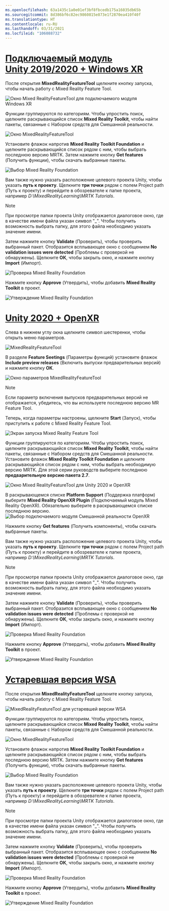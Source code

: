 ```yaml
---
ms.openlocfilehash: 63a1435c1a0e01ef3bf8fbcedb175a16035db65b
ms.sourcegitcommit: 8d386bf6c82ec9860815e873e1f2870ea410f40f
ms.translationtype: HT
ms.contentlocale: ru-RU
ms.lasthandoff: 03/31/2021
ms.locfileid: "106088732"
---
```

# <a name="unity-20192020--windows-xr-plugin"></a>[Подключаемый модуль Unity 2019/2020 + Windows XR](#tab/winxr)

После открытия **MixedRealityFeatureTool** щелкните кнопку запуска, чтобы начать работу с Mixed Reality Feature Tool.

![Окно Mixed RealityFeatureTool для подключаемого модуля Windows XR](../images/mr-learning-base/base-02-section4-step1-2.png)

Функции группируются по категориям. Чтобы упростить поиск, щелкните раскрывающийся список **Mixed Reality Toolkit**, чтобы найти пакеты, связанные с Набором средств для Смешанной реальности.

![Окно MixedRealityFeatureTool](../images/mr-learning-base/base-02-section4-step1-3.png)

Установите флажок напротив **Mixed Reality Toolkit Foundation** и щелкните раскрывающийся список рядом с ним, чтобы выбрать последнюю версию MRTK. Затем нажмите кнопку **Get features** (Получить функции), чтобы скачать выбранные пакеты.

![Выбор Mixed Reality Foundation](../images/mr-learning-base/base-02-section4-step1-4.png)


Вам также нужно указать расположение целевого проекта Unity, чтобы указать **путь к проекту**. Щелкните **три точки** рядом с полем Project path (Путь к проекту) и перейдите в обозревателе к папке проекта, например _D:\MixedRealityLearning\MRTK Tutorials_.

> [!NOTE]
> При просмотре папки проекта Unity отображается диалоговое окно, где в качестве имени файла указан символ "_". Чтобы получить возможность выбрать папку, для этого файла необходимо указать значение имени.

Затем нажмите кнопку **Validate** (Проверить), чтобы проверить выбранный пакет. Отобразится всплывающее окно с сообщением **No validation issues were detected** (Проблемы с проверкой не обнаружены). Щелкните **ОК**, чтобы закрыть окно, и нажмите кнопку **Import** (Импорт).

![Проверка Mixed Reality Foundation](../images/mr-learning-base/base-02-section4-step1-5.png)

Нажмите кнопку **Approve** (Утвердить), чтобы добавить **Mixed Reality Toolkit** в проект.

![Утверждение Mixed Reality Foundation](../images/mr-learning-base/base-02-section4-step1-6.png)

# <a name="unity-2020--openxr"></a>[Unity 2020 + OpenXR](#tab/openxr)
Слева в нижнем углу окна щелкните символ шестеренки, чтобы открыть меню параметров.

![MixedRealityFeatureTool](../images/mr-learning-base/base-02-section4-step1-2.png)

В разделе **Feature Seetings** (Параметры функций) установите флажок **Include preview releases** (Включить выпуски предварительных версий) и нажмите кнопку **ОК**.

![Окно параметров MixedRealityFeatureTool](../images/mrft-settings.png)

> [!NOTE]
>Если параметр включения выпусков предварительных версий не отображается, убедитесь, что вы используете последнюю версию MR Feature Tool.

Теперь, когда параметры настроены, щелкните **Start** (Запуск), чтобы приступить к работе с Mixed Reality Feature Tool.

![Экран запуска Mixed Reality Feature Tool](../images/mr-learning-base/base-02-section4-step1-2.png)

Функции группируются по категориям. Чтобы упростить поиск, щелкните раскрывающийся список **Mixed Reality Toolkit**, чтобы найти пакеты, связанные с Набором средств для Смешанной реальности.
Установите флажок **Mixed Reality Toolkit Foundation** и щелкните раскрывающийся список рядом с ним, чтобы выбрать необходимую версию MRTK. Для этой серии руководств выберите последнюю **предварительную версию пакета 2.7**.

![Окно Mixed RealityFeatureTool для Unity 2020 и OpenXR](../images/mrft-mrtk.png)

В раскрывающемся списке **Platform Support** (Поддержка платформ) выберите **Mixed Reality OpenXR Plugin** (Подключаемый модуль Mixed Reality OpenXR). Обязательно выберите в раскрывающемся списке последнюю версию.
![Выбор подключаемого модуля Смешанной реальности OpenXR](../images/mrft-openxr.png)

Нажмите кнопку **Get features** (Получить компоненты), чтобы скачать выбранные пакеты.

Вам также нужно указать расположение целевого проекта Unity, чтобы указать **путь к проекту**. Щелкните **три точки** рядом с полем Project path (Путь к проекту) и перейдите в обозревателе к папке проекта, например _D:\MixedRealityLearning\MRTK Tutorials_.

> [!NOTE]
> При просмотре папки проекта Unity отображается диалоговое окно, где в качестве имени файла указан символ "_". Чтобы получить возможность выбрать папку, для этого файла необходимо указать значение имени.

Затем нажмите кнопку **Validate** (Проверить), чтобы проверить выбранный пакет. Отобразится всплывающее окно с сообщением **No validation issues were detected** (Проблемы с проверкой не обнаружены). Щелкните **ОК**, чтобы закрыть окно, и нажмите кнопку **Import** (Импорт).

![Проверка Mixed Reality Foundation](../images/mrft-openxr-validate2.png)

Нажмите кнопку **Approve** (Утвердить), чтобы добавить **Mixed Reality Toolkit** в проект.

![Утверждение Mixed Reality Foundation](../images/mrft-openxr-import.png)

# <a name="legacy-wsa"></a>[Устаревшая версия WSA](#tab/wsa)
После открытия **MixedRealityFeatureTool** щелкните кнопку запуска, чтобы начать работу с Mixed Reality Feature Tool.

![MixedRealityFeatureTool для устаревшей версии WSA](../images/mr-learning-base/base-02-section4-step1-2.png)

Функции группируются по категориям. Чтобы упростить поиск, щелкните раскрывающийся список **Mixed Reality Toolkit**, чтобы найти пакеты, связанные с Набором средств для Смешанной реальности.

![Окно MixedRealityFeatureTool](../images/mr-learning-base/base-02-section4-step1-3.png)

Установите флажок напротив **Mixed Reality Toolkit Foundation** и щелкните раскрывающийся список рядом с ним, чтобы выбрать последнюю версию MRTK. Затем нажмите кнопку **Get features** (Получить функции), чтобы скачать выбранные пакеты.

![Выбор Mixed Reality Foundation](../images/mr-learning-base/base-02-section4-step1-4.png)

Вам также нужно указать расположение целевого проекта Unity, чтобы указать **путь к проекту**. Щелкните **три точки** рядом с полем Project path (Путь к проекту) и перейдите в обозревателе к папке проекта, например _D:\MixedRealityLearning\MRTK Tutorials_.

> [!NOTE]
> При просмотре папки проекта Unity отображается диалоговое окно, где в качестве имени файла указан символ "_". Чтобы получить возможность выбрать папку, для этого файла необходимо указать значение имени.

Затем нажмите кнопку **Validate** (Проверить), чтобы проверить выбранный пакет. Отобразится всплывающее окно с сообщением **No validation issues were detected** (Проблемы с проверкой не обнаружены). Щелкните **ОК**, чтобы закрыть окно, и нажмите кнопку **Import** (Импорт).

![Проверка Mixed Reality Foundation](../images/mr-learning-base/base-02-section4-step1-5.png)

Нажмите кнопку **Approve** (Утвердить), чтобы добавить **Mixed Reality Toolkit** в проект.

![Утверждение Mixed Reality Foundation](../images/mr-learning-base/base-02-section4-step1-6.png)

